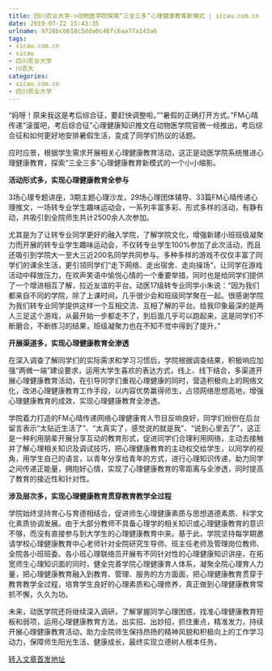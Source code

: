 ```yaml
---
title: 四川农业大学->动物医学院探索“三全三多”心理健康教育新模式 | sicau.com.cn
date: 2019-07-22 15:43:35
urlname: 9728bcb618c5dda0c46fc6aa7fa143a6
tags: 
- sicau.com.cn
- sicau
- 四川农业大学
- 川农大
categories:
- sicau.com.cn
- 四川农业大学
---
```



“妈呀！原来我这是考后综合征，要赶快调整啦。”“暑假的正确打开方式。”FM心晴传递“滚蛋吧，考后综合征”心理健康知识推文在动物医学院官微一经推出，考后综合征和如何更好地安排暑假生活，变成了同学们热议的话题。

应时应景，根据学生需求开展相关心理健康教育活动，这正是动医学院系统推进心理健康教育，探索“三全三多”心理健康教育新模式的一个小小缩影。

**活动形式多，实现心理健康教育全参与**

3场心理专题讲座，3期主题心理沙龙，29场心理团体辅导、33篇FM心晴传递心理推文，一场转专业学生趣味运动会，一系列丰富多彩、形式多样的活动，有静有动，共吸引到全院师生共计2500余人次参加。

尤其是为了让转专业同学更好的融入学院，了解学院文化，增强新建小班班级凝聚力而开展的转专业学生趣味运动会，不仅转专业学生100%参加了此次活动，而且还吸引到学院大一至大三近200名同学共同参与。多种多样的游戏不仅仅丰富了同学们的课余生活，更引领同学们“走下网络、走出宿舍、走向操场”，让同学在游戏活动中释放压力，在欢声笑语中愉悦心情的一个重要举措，同时也是给同学们提供了一个增进相互了解，拉近友谊的平台。动医17级转专业同学小朱说：“因为我们都来自不同的学院，除了上课时间，几乎很少会和班级同学聚在一起。很感谢学院为我们转专业同学提供这样一个互相交流、互相了解的平台。给我印象最深的是两人三足这个游戏，从最开始一步都走不了，到后面几乎可以跑起来，这是同学们不断磨合，不断练习的结果，班级凝聚力也在不知不觉中得到了提升。”

**开展渠道多，实现心理健康教育全渗透**

在深入调查了解同学们的实际需求和学习习惯后，学院根据调查结果，积极响应加强“两微一端”建设要求，运用大学生喜欢的表达方式，线上、线下结合，多渠道开展心理健康教育活动，在引导同学们重视心理健康的同时，营造积极向上的网络文化，改进心理健康教育工作手段，以内容优势赢得师生，占领网络思想高地，增强心理健康教育的成效，实现心理健康教育全渗透。

学院着力打造的FM心晴传递网络心理健康育人节目反响良好，同学们纷纷在后台留言表示“太贴近生活了”、“太真实了，感觉说的就是我”、“说到心里去了”，这正是一种利用朋辈开展分享互动的教育形式，促进同学们合理利用网络，主动去接触并了解心理相关知识及调试技巧，把心理健康教育的主动权交给学生，以同学的视角，用学生自己的语言，以青年分享给青年的方式，进行心理知识传递，助力同学之间传递正能量，拥抱好心情，实现了心理健康教育的零距离与全渗透，同时提高了教育的接近性和针对性。

**涉及层次多，实现心理健康教育贯穿教育教学全过程**

学院始终坚持育心与育德相结合，促进师生心理健康素质与思想道德素质、科学文化素质协调发展。由于大部分教师不具备心理学的相关知识或心理健康教育的意识不够，而没有直接参与到大学生的心理健康教育中来。基于此，学院坚持每学期邀请学校心理健康教育中心老师针对全院研究生导师、班主任老师及管理岗位教师、全院各小班班委、各小班心理联络员开展有不同针对性的心理健康知识讲座，在拓宽师生心理知识面的同时，健全完善学院心理健康育人体系，凝聚全院心理育人力量，把心理健康教育融入到教育、管理、服务的方方面面，把心理健康教育贯穿于教育教学全过程，培育学生良好的心理素质和心理修养，真正做到心理健康教育常抓不懈，久久为功。

未来，动医学院还将继续深入调研，了解掌握同学心理困惑，找准心理健康教育短板和弱项，运用心理健康教育方法，出实招、出妙招，抓住重点，精准发力，持续开展心理健康教育活动，助力全院师生保持昂扬的精神风貌和积极向上的工作学习动力，保障师生阳光生活、健康成长，最终实现立德树人根本任务。





[转入文章首发地址](https://news.sicau.edu.cn/info/1078/52634.htm)